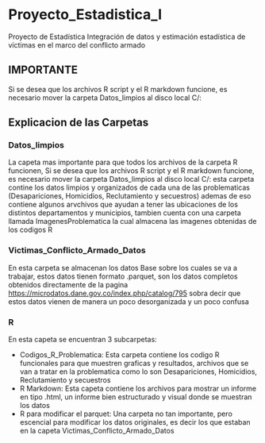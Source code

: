 # Proyecto_Estadistica_I
Proyecto de Estadística Integración de datos y estimación estadística de víctimas en el marco del conflicto armado
## IMPORTANTE
Si se desea que los archivos R script y el R markdown funcione, es necesario mover la carpeta Datos_limpios al disco local C/: 
## Explicacion de las Carpetas
### Datos_limpios
La capeta mas importante para que todos los archivos de la carpeta R funcionen, Si se desea que los archivos R script y el R markdown funcione, es necesario mover la carpeta Datos_limpios al disco local C/: esta carpeta contine los datos limpios y organizados de cada una de las problematicas (Desapariciones, Homicidios, Reclutamiento y secuestros) ademas de eso contiene algunos arvchivos que ayudan a tener las ubicaciones de los distintos departamentos y municipios, tambien cuenta con una carpeta llamada ImagenesProblematica la cual almacena las imagenes obtenidas de los codigos R

### Victimas_Conflicto_Armado_Datos
En esta carpeta se almacenan los datos Base sobre los cuales se va a trabajar, estos datos tienen formato .parquet, son los datos completos obtenidos directamente de la pagina https://microdatos.dane.gov.co/index.php/catalog/795 sobra decir que estos datos vienen de manera un poco desorganizada y un poco confusa

### R
En esta capeta se encuentran 3 subcarpetas:
- Codigos_R_Problematica: Esta carpeta contiene los codigo R funcionales para que muestren graficas y resultados, archivos que se van a tratar en la problematica como lo son Desapariciones, Homicidios, Reclutamiento y secuestros
- R Markdown: Esta capeta contiene los archivos para mostrar un informe en tipo .html, un informe bien estructurado y visual donde se muestran los datos
- R para modificar el parquet: Una carpeta no tan importante, pero escencial para modificar los datos originales, es decir los que estaban en la capeta Victimas_Conflicto_Armado_Datos
